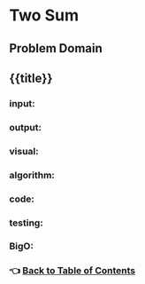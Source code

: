 # Two Sum

## Problem Domain 

{{title}}
-

### input: 
### output:

### visual: 

### algorithm:

### code: 

### testing:

### BigO:

### 👈 [Back to Table of Contents](../toc.md)
